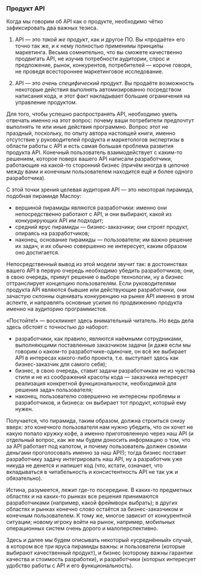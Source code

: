 ### Продукт API

Когда мы говорим об API как о продукте, необходимо чётко зафиксировать два важных тезиса.

  1. API — это *такой же продукт*, как и другое ПО. Вы «продаёте» его точно так же, и к нему полностью применимы принципы маркетинга. Весьма сомнительно, что вы сможете качественно продвигать API, не изучив потребности аудитории, спрос и предложение, рынок, конкурентов, потребителей — короче говоря, не проведя всестороннее маркетинговое исследование.

  2. API — это *очень специфический продукт*. Вы продаёте возможность некоторые действия выполнять автомизированно посредством написания кода, и этот факт накладывает большие ограничения на управление продуктом.

Для того, чтобы успешно распространять API, необходимо уметь отвечать именно на этот вопрос: почему ваши потребители предпочтут выполнять те или иные действия программно. Вопрос этот не праздный, поскольку, по опыту автора настоящей книги, именно отсутствие у руководителей продукта и маркетологов экспертизы в области работы с API и есть самая большая проблема развития продукта API. Конечный пользователь взаимодействует с каким-то решением, которое поверх вашего API написали разработчики, работающие на какой-то сторонний бизнес (причём иногда в цепочке между вами и конечным пользователем находится ещё и более одного разработчика).

С этой точки зрения целевая аудитория API — это некоторая пирамида, подобная пирамиде Маслоу:
  * вершиной пирамиды являются разработчики: именно они непосредственно работают с API, и они выбирают, какой из конкурирующих API им подходит;
  * средний ярус пирамиды — бизнес-заказчики; они строят продукт, опираясь на разработчиков;
  * наконец, основание пирамиды — пользователи; им важно решение их задач, и их обычно совершенно не интересует, каким образом оно достигается.

Непосредственный вывод из этой модели звучит так: в достоинствах вашего API в первую очередь необходимо убедить разработчиков; они, в свою очередь, примут решение о выборе технологии, ну а бизнес оттранслирует концепцию пользователям. Если руководителями продукта API являются бывшие или действующие разработчики, они зачастую склонны оценивать конкуренцию на рынке API именно в этом аспекте, и направлять основные усилия по продвижению продукта именно на аудиторию программистов.

«Постойте!» — воскликнет здесь внимательный читатель. Но ведь дела здесь обстоят с точностью до наборот:
  * разработчики, как правило, являются наёмными сотрудниками, выполняющими поставленные заказчиком задачи (и даже если мы говорим о каком-то разработчике-одиночке, он всё же выбирает API в интересах какого-либо проекта, т.е. выступает здесь как бизнес-заказчик для самого себя);
  * бизнес, в свою очередь, ставит задачи разработчикам не из чувства стиля и не из соображений красоты кода — заказчика интересует реализация конкретной функциональности, необходимой для решения задач пользователя;
  * наконец, пользователю совершенно не интересны проблемы и разработчиков, и бизнеса: он выбирает тот продукт, который ему нужен.

Получается, что пирамида, таким образом, должна строиться снизу вверх: это конечного пользователя нам нужно убедить, что он хочет не какую попало кружку кофе, а именно приготовленную через наш API (и отдельный вопрос, как же мы будем доносить информацию о том, что за API работает под капотом, и почему пользователь должен своими деньгами проголосовать именно за наш API!); тогда бизнес поставит разработчику задачу интегрировать наш API, ну а разработчик уже никуда не денется и напишет код (что, кстати, означает, что вкладываться в читабельность и консистентность API не так уж и обязательно).

Истина, разумеется, лежит где-то посередине. В каких-то предметных областях и на каких-то рынках все решения принимаются разработчиками (например, какой фреймворк выбрать); в других областях и рынках конечно слово остаётся за бизнес-заказчиком и конечным пользователем. К тому же, многое зависит от конкурентной ситуации; новому игроку войти на рынок, например, мобильных операционных систем очень дорого и малоперспективно.

Здесь и далее мы будем описывать некоторый «усреднённый» случай, в котором все три яруса пирамиды важны: и пользователи (которые выбирают качественный продукт), и бизнес (которому важны гарантии качества и стоимость разработки), и разработчики (которых интересует удобство работы с API и его функциональность).  